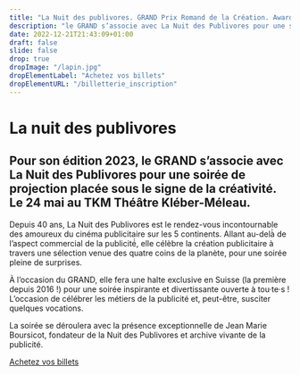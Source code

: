 ```yaml
---
title: "La Nuit des publivores. GRAND Prix Romand de la Création. Award le GRAND 2023."
description: "le GRAND s’associe avec La Nuit des Publivores pour une soirée de projection placée sous le signe de la créativité. le 24 mai 2023"
date: 2022-12-21T21:43:09+01:00
draft: false
slide: false
drop: true
dropImage: "/lapin.jpg"
dropElementLabel: "Achetez vos billets"
dropElementURL: "/billetterie_inscription"
---
```


# La nuit des publivores

## Pour son édition 2023, le GRAND s’associe avec La Nuit des Publivores pour une soirée de projection placée sous le signe de la créativité. Le 24 mai au TKM Théâtre Kléber-Méleau.

Depuis 40 ans, La Nuit des Publivores est le rendez-vous incontournable des amoureux du cinéma publicitaire sur les 5 continents. Allant au-delà̀ de l’aspect commercial de la publicité́, elle célèbre la création publicitaire à travers une sélection venue des quatre coins de la planète, pour une soirée pleine de surprises. 

À l’occasion du GRAND, elle fera une halte exclusive en Suisse (la première depuis 2016 !) pour une soirée inspirante et divertissante ouverte à tou·te·s ! L’occasion de célébrer les métiers de la publicité et, peut-être, susciter quelques vocations. 

La soirée se déroulera avec la présence exceptionnelle de Jean Marie Boursicot, fondateur de la Nuit des Publivores et archive vivante de la publicité. 

<a href="https://widget.weezevent.com/ticket/E918662/?code=11794&locale=fr-FR&width_auto=1&color_primary=00AEEF" onclick="var w=window.open('https://widget.weezevent.com/ticket/E918662/?code=11794&locale=fr-FR&width_auto=1&color_primary=00AEEF', 'Billetterie_weezevent', 'width=650, height=600, top=100, left=100, toolbar=no, resizable=yes, scrollbars=yes, status=no'); w.focus(); return false;">Achetez vos billets</a>